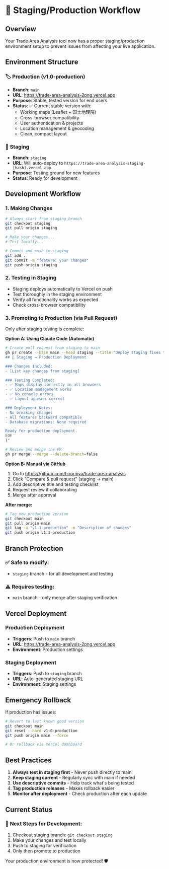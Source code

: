 # 🚀 Staging/Production Workflow

## Overview
Your Trade Area Analysis tool now has a proper staging/production environment setup to prevent issues from affecting your live application.

## Environment Structure

### 🏷️ **Production (v1.0-production)**
- **Branch**: `main`
- **URL**: https://trade-area-analysis-2png.vercel.app
- **Purpose**: Stable, tested version for end users
- **Status**: ✅ Current stable version with:
  - Working maps (Leaflet + 国土地理院)
  - Cross-browser compatibility 
  - User authentication & projects
  - Location management & geocoding
  - Clean, compact layout

### 🧪 **Staging**
- **Branch**: `staging`
- **URL**: Will auto-deploy to `https://trade-area-analysis-staging-[hash].vercel.app`
- **Purpose**: Testing ground for new features
- **Status**: Ready for development

## Development Workflow

### 1. **Making Changes**
```bash
# Always start from staging branch
git checkout staging
git pull origin staging

# Make your changes...
# Test locally...

# Commit and push to staging
git add .
git commit -m "feature: your changes"
git push origin staging
```

### 2. **Testing in Staging**
- Staging deploys automatically to Vercel on push
- Test thoroughly in the staging environment
- Verify all functionality works as expected
- Check cross-browser compatibility

### 3. **Promoting to Production (via Pull Request)**
Only after staging testing is complete:

**Option A: Using Claude Code (Automatic)**
```bash
# Create pull request from staging to main
gh pr create --base main --head staging --title "Deploy staging fixes to production" --body "$(cat <<'EOF'
## 🚀 Staging → Production Deployment

### Changes Included:
- [List key changes from staging]

### Testing Completed:
- ✅ Maps display correctly in all browsers
- ✅ Location management works
- ✅ No console errors
- ✅ Layout appears correct

### Deployment Notes:
- No breaking changes
- All features backward compatible
- Database migrations: None required

Ready for production deployment.
EOF
)"

# Review and merge the PR
gh pr merge --merge --delete-branch=false
```

**Option B: Manual via GitHub**
1. Go to https://github.com/hirorinya/trade-area-analysis
2. Click "Compare & pull request" (staging → main)  
3. Add descriptive title and testing checklist
4. Request review if collaborating
5. Merge after approval

**After merge:**
```bash
# Tag new production version
git checkout main
git pull origin main
git tag -a "v1.1-production" -m "Description of changes"
git push origin v1.1-production
```

## Branch Protection

### ✅ **Safe to modify:**
- `staging` branch - for all development and testing

### ⚠️ **Requires testing:**
- `main` branch - only merge after staging verification

## Vercel Deployment

### Production Deployment
- **Triggers**: Push to `main` branch
- **URL**: https://trade-area-analysis-2png.vercel.app
- **Environment**: Production settings

### Staging Deployment  
- **Triggers**: Push to `staging` branch
- **URL**: Auto-generated staging URL
- **Environment**: Staging settings

## Emergency Rollback

If production has issues:
```bash
# Revert to last known good version
git checkout main
git reset --hard v1.0-production
git push origin main --force

# Or rollback via Vercel dashboard
```

## Best Practices

1. **Always test in staging first** - Never push directly to main
2. **Keep staging current** - Regularly sync with main if needed
3. **Use descriptive commits** - Help track what's being tested
4. **Tag production releases** - Makes rollback easier
5. **Monitor after deployment** - Check production after each update

## Current Status

### 🎯 **Next Steps for Development:**
1. Checkout staging branch: `git checkout staging`
2. Make your changes and test locally
3. Push to staging for verification
4. Only then promote to production

Your production environment is now protected! 🛡️